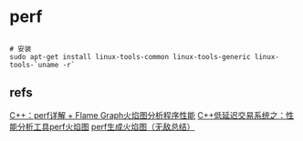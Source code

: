 # perf

##

```shell
# 安装
sudo apt-get install linux-tools-common linux-tools-generic linux-tools-`uname -r`
```

## refs

[C++：perf详解 + Flame Graph火焰图分析程序性能](https://blog.csdn.net/zzhongcy/article/details/105512565)
[C++低延迟交易系统之：性能分析工具perf火焰图](https://zhuanlan.zhihu.com/p/534920262)
[perf生成火焰图（无敌总结）](https://www.cnblogs.com/asver/p/13895779.html)
